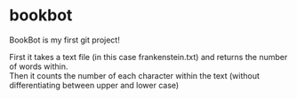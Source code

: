 # bookbot
BookBot is my first git project!

First it takes a text file (in this case frankenstein.txt) and returns the number of words within.  
Then it counts the number of each character within the text (without differentiating between upper and lower case)